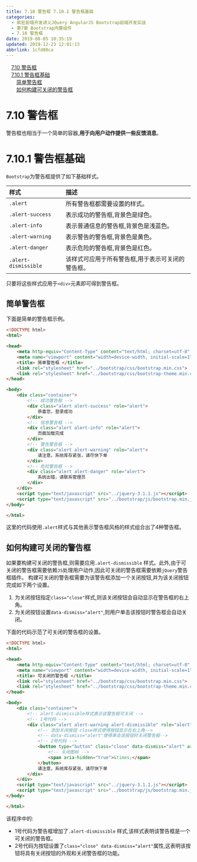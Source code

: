 ```yaml
---
title: 7.10 警告框 7.10.1 警告框基础
categories: 
  - 疯狂前端开发讲义JQuery AngularJS Bootstrap前端开发实战
  - 第7章 Bootstrap内置组件
  - 7.10 警告框
date: 2019-08-05 10:35:19
updated: 2019-12-23 12:01:13
abbrlink: 1cfd00ca
---
```

<div id='my_toc'><a href="/JavaReadingNotes/1cfd00ca/#7-10-警告框" class="header_1">7.10 警告框</a>&nbsp;<br><a href="/JavaReadingNotes/1cfd00ca/#7-10-1-警告框基础" class="header_1">7.10.1 警告框基础</a>&nbsp;<br><a href="/JavaReadingNotes/1cfd00ca/#简单警告框" class="header_2">简单警告框</a>&nbsp;<br><a href="/JavaReadingNotes/1cfd00ca/#如何构建可关闭的警告框" class="header_2">如何构建可关闭的警告框</a>&nbsp;<br></div>
<style>.header_1{margin-left: 1em;}.header_2{margin-left: 2em;}.header_3{margin-left: 3em;}.header_4{margin-left: 4em;}.header_5{margin-left: 5em;}.header_6{margin-left: 6em;}</style>
<!--more-->
<script>if (navigator.platform.search('arm')==-1){document.getElementById('my_toc').style.display = 'none';}var e,p = document.getElementsByTagName('p');while (p.length>0) {e = p[0];e.parentElement.removeChild(e);}</script>

<!--end-->
<!--SSTStart-->
# 7.10 警告框 #
警告框也相当于一个简单的容器,**用于向用户动作提供一些反馈消息**。
# 7.10.1 警告框基础 #
`Bootstrap`为警告框提供了如下基础样式。

|样式|描述|
|:---|:---|
|`.alert`|所有警告框都需要设置的样式。|
|`.alert-success`|表示成功的警告框,背景色是绿色。|
|`.alert-info`|表示普通信息的警告框,背景色是浅蓝色。|
|`.alert-warning`|表示警告的警告框,背景色是黄色。|
|`.alert-danger`|表示危险的警告框,背景色是红色。|
|`.alert-dismissible`|该样式可应用于所有警告框,用于表示可关闭的警告框。|
只要将这些样式应用于`<div>`元素即可得到警告框。
## 简单警告框 ##
下面是简单的警告框示例。
```html
<!DOCTYPE html>
<html>

<head>
    <meta http-equiv="Content-Type" content="text/html; charset=utf-8" />
    <meta name="viewport" content="width=device-width, initial-scale=1">
    <title> 简单警告框 </title>
    <link rel="stylesheet" href="../bootstrap/css/bootstrap.min.css">
    <link rel="stylesheet" href="../bootstrap/css/bootstrap-theme.min.css">
</head>

<body>
    <div class="container">
        <!-- 成功警告框 -->
        <div class="alert alert-success" role="alert">
            恭喜您，登录成功
        </div>
        <!-- 信息警告框 -->
        <div class="alert alert-info" role="alert">
            页面加载完成
        </div>
        <!-- 警告警告框 -->
        <div class="alert alert-warning" role="alert">
            请注意，系统库存紧张，请尽快下单
        </div>
        <!-- 危险警告框 -->
        <div class="alert alert-danger" role="alert">
            系统出错，请联系管理员
        </div>
    </div>
    <script type="text/javascript" src="../jquery-3.1.1.js"></script>
    <script type="text/javascript" src="../bootstrap/js/bootstrap.min.js"></script>
</body>

</html>
```
这里的代码使用`.alert`样式与其他表示警告框风格的样式组合出了4种警告框。
## 如何构建可关闭的警告框 ##
如果要构建可关闭的警告框,则需要应用`.alert-dismissible` 样式。此外,由于可关闭的警告框需要依赖`JS`处理用户动作,因此可关闭的警告框需要依赖`jQuery`警告框插件。
构建可关闭的警告框需要为该警告框添加一个关闭按钮,并为该关闭按钮完成如下两个设置。
1. 为关闭按钮指定`class="close"`样式,则该关闭按钮会自动显示在警告框的右上角。
2. 为关闭按钮设置`data-dismiss="alert"`,则用户单击该按钮时警告框会自动关闭。

下面的代码示范了可关闭的警告框的设置。
```html
<!DOCTYPE html>
<html>

<head>
    <meta http-equiv="Content-Type" content="text/html; charset=utf-8" />
    <meta name="viewport" content="width=device-width, initial-scale=1">
    <title> 可关闭的警告框 </title>
    <link rel="stylesheet" href="../bootstrap/css/bootstrap.min.css">
    <link rel="stylesheet" href="../bootstrap/css/bootstrap-theme.min.css">
</head>

<body>
    <div class="container">
        <!-- alert-dismissible样式表示该警告框可关闭 -->
        <!-- 1号代码 -->
        <div class="alert alert-warning alert-dismissible" role="alert">
            <!-- 添加关闭按钮 close样式使得按钮显示在右上角-->
            <!-- data-dismiss="alert"使得单击该按钮时关闭警告框-->
            <!-- 2号代码 -->
            <button type="button" class="close" data-dismiss="alert" aria-label="关闭">
                <!-- 关闭图标 -->
                <span aria-hidden="true">&times;</span>
            </button>
            请注意，系统库存紧张，请尽快下单
        </div>
    </div>
    <script type="text/javascript" src="../jquery-3.1.1.js"></script>
    <script type="text/javascript" src="../bootstrap/js/bootstrap.min.js"></script>
</body>

</html>
```
该程序中的:
- 1号代码为警告框增加了`.alert-dismissible` 样式,该样式表明该警告框是一个可关闭的警告框。
- 2号代码为按钮设置了`class="close" data-dismiss="alert"`属性,这表明该按钮将具有关闭按钮的外观和关闭警告框的功能。
<!--SSTStop-->

